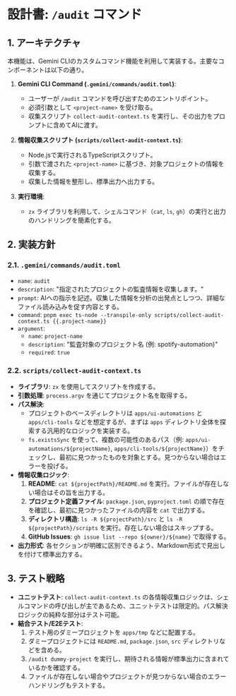 # 設計書: `/audit` コマンド

## 1. アーキテクチャ

本機能は、Gemini CLIのカスタムコマンド機能を利用して実装する。主要なコンポーネントは以下の通り。

1.  **Gemini CLI Command (`.gemini/commands/audit.toml`)**:
    - ユーザーが `/audit` コマンドを呼び出すためのエントリポイント。
    - 必須引数として `<project-name>` を受け取る。
    - 収集スクリプト `collect-audit-context.ts` を実行し、その出力をプロンプトに含めてAIに渡す。

2.  **情報収集スクリプト (`scripts/collect-audit-context.ts`)**:
    - Node.jsで実行されるTypeScriptスクリプト。
    - 引数で渡された `<project-name>` に基づき、対象プロジェクトの情報を収集する。
    - 収集した情報を整形し、標準出力へ出力する。

3.  **実行環境**:
    - `zx` ライブラリを利用して、シェルコマンド（`cat`, `ls`, `gh`）の実行と出力のハンドリングを簡素化する。

## 2. 実装方針

### 2.1. `.gemini/commands/audit.toml`

- `name`: `audit`
- `description`: "指定されたプロジェクトの監査情報を収集します。"
- `prompt`: AIへの指示を記述。収集した情報を分析の出発点としつつ、詳細なファイル読み込みを促す内容とする。
- `command`: `pnpm exec ts-node --transpile-only scripts/collect-audit-context.ts {{.project-name}}`
- `argument`:
    - `name`: `project-name`
    - `description`: "監査対象のプロジェクト名 (例: spotify-automation)"
    - `required`: `true`

### 2.2. `scripts/collect-audit-context.ts`

- **ライブラリ**: `zx` を使用してスクリプトを作成する。
- **引数処理**: `process.argv` を通じてプロジェクト名を取得する。
- **パス解決**:
    - プロジェクトのベースディレクトリは `apps/ui-automations` と `apps/cli-tools` などを想定するが、まずは `apps` ディレクトリ全体を探索する汎用的なロジックを実装する。
    - `fs.existsSync` を使って、複数の可能性のあるパス（例: `apps/ui-automations/${projectName}`, `apps/cli-tools/${projectName}`）をチェックし、最初に見つかったものを対象とする。見つからない場合はエラーを投げる。
- **情報収集ロジック**:
    1.  **README**: `cat ${projectPath}/README.md` を実行。ファイルが存在しない場合はその旨を出力する。
    2.  **プロジェクト定義ファイル**: `package.json`, `pyproject.toml` の順で存在を確認し、最初に見つかったファイルの内容を `cat` で出力する。
    3.  **ディレクトリ構造**: `ls -R ${projectPath}/src` と `ls -R ${projectPath}/scripts` を実行。存在しない場合はスキップする。
    4.  **GitHub Issues**: `gh issue list --repo ${owner}/${name}` で取得する。
- **出力形式**: 各セクションが明確に区別できるよう、Markdown形式で見出しを付けて標準出力する。

## 3. テスト戦略

- **ユニットテスト**: `collect-audit-context.ts` の各情報収集ロジックは、シェルコマンドの呼び出しが主であるため、ユニットテストは限定的。パス解決ロジックの純粋な部分はテスト可能。
- **結合テスト/E2Eテスト**:
    1.  テスト用のダミープロジェクトを `apps/tmp` などに配置する。
    2.  ダミープロジェクトには `README.md`, `package.json`, `src` ディレクトリなどを含める。
    3.  `/audit dummy-project` を実行し、期待される情報が標準出力に含まれているかを確認する。
    4.  ファイルが存在しない場合やプロジェクトが見つからない場合のエラーハンドリングもテストする。
